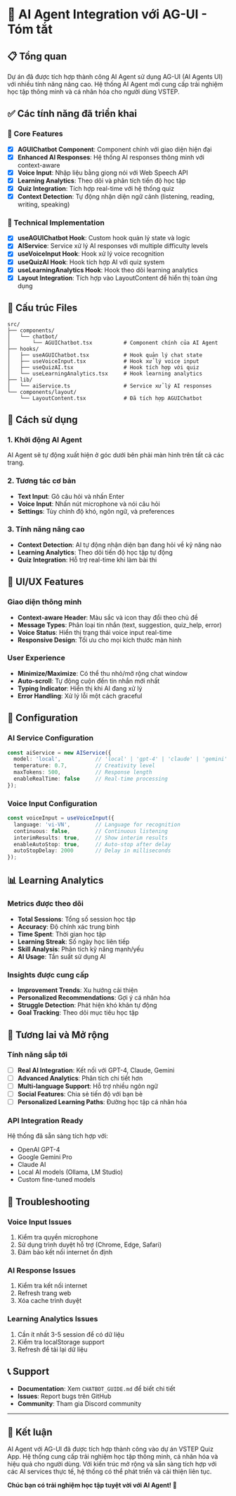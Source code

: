 # 🤖 AI Agent Integration với AG-UI - Tóm tắt

## 📋 Tổng quan

Dự án đã được tích hợp thành công AI Agent sử dụng AG-UI (AI Agents UI) với nhiều tính năng nâng cao. Hệ thống AI Agent mới cung cấp trải nghiệm học tập thông minh và cá nhân hóa cho người dùng VSTEP.

## ✅ Các tính năng đã triển khai

### 🎯 Core Features
- [x] **AGUIChatbot Component**: Component chính với giao diện hiện đại
- [x] **Enhanced AI Responses**: Hệ thống AI responses thông minh với context-aware
- [x] **Voice Input**: Nhập liệu bằng giọng nói với Web Speech API
- [x] **Learning Analytics**: Theo dõi và phân tích tiến độ học tập
- [x] **Quiz Integration**: Tích hợp real-time với hệ thống quiz
- [x] **Context Detection**: Tự động nhận diện ngữ cảnh (listening, reading, writing, speaking)

### 🔧 Technical Implementation
- [x] **useAGUIChatbot Hook**: Custom hook quản lý state và logic
- [x] **AIService**: Service xử lý AI responses với multiple difficulty levels
- [x] **useVoiceInput Hook**: Hook xử lý voice recognition
- [x] **useQuizAI Hook**: Hook tích hợp AI với quiz system
- [x] **useLearningAnalytics Hook**: Hook theo dõi learning analytics
- [x] **Layout Integration**: Tích hợp vào LayoutContent để hiển thị toàn ứng dụng

## 📁 Cấu trúc Files

```
src/
├── components/
│   └── chatbot/
│       └── AGUIChatbot.tsx          # Component chính của AI Agent
├── hooks/
│   ├── useAGUIChatbot.tsx           # Hook quản lý chat state
│   ├── useVoiceInput.tsx            # Hook xử lý voice input
│   ├── useQuizAI.tsx                # Hook tích hợp với quiz
│   └── useLearningAnalytics.tsx     # Hook learning analytics
├── lib/
│   └── aiService.ts                 # Service xử lý AI responses
└── components/layout/
    └── LayoutContent.tsx            # Đã tích hợp AGUIChatbot
```

## 🚀 Cách sử dụng

### 1. Khởi động AI Agent
AI Agent sẽ tự động xuất hiện ở góc dưới bên phải màn hình trên tất cả các trang.

### 2. Tương tác cơ bản
- **Text Input**: Gõ câu hỏi và nhấn Enter
- **Voice Input**: Nhấn nút microphone và nói câu hỏi
- **Settings**: Tùy chỉnh độ khó, ngôn ngữ, và preferences

### 3. Tính năng nâng cao
- **Context Detection**: AI tự động nhận diện bạn đang hỏi về kỹ năng nào
- **Learning Analytics**: Theo dõi tiến độ học tập tự động
- **Quiz Integration**: Hỗ trợ real-time khi làm bài thi

## 🎨 UI/UX Features

### Giao diện thông minh
- **Context-aware Header**: Màu sắc và icon thay đổi theo chủ đề
- **Message Types**: Phân loại tin nhắn (text, suggestion, quiz_help, error)
- **Voice Status**: Hiển thị trạng thái voice input real-time
- **Responsive Design**: Tối ưu cho mọi kích thước màn hình

### User Experience
- **Minimize/Maximize**: Có thể thu nhỏ/mở rộng chat window
- **Auto-scroll**: Tự động cuộn đến tin nhắn mới nhất
- **Typing Indicator**: Hiển thị khi AI đang xử lý
- **Error Handling**: Xử lý lỗi một cách graceful

## 🔧 Configuration

### AI Service Configuration
```typescript
const aiService = new AIService({
  model: 'local',           // 'local' | 'gpt-4' | 'claude' | 'gemini'
  temperature: 0.7,         // Creativity level
  maxTokens: 500,           // Response length
  enableRealTime: false     // Real-time processing
});
```

### Voice Input Configuration
```typescript
const voiceInput = useVoiceInput({
  language: 'vi-VN',        // Language for recognition
  continuous: false,        // Continuous listening
  interimResults: true,     // Show interim results
  enableAutoStop: true,     // Auto-stop after delay
  autoStopDelay: 2000       // Delay in milliseconds
});
```

## 📊 Learning Analytics

### Metrics được theo dõi
- **Total Sessions**: Tổng số session học tập
- **Accuracy**: Độ chính xác trung bình
- **Time Spent**: Thời gian học tập
- **Learning Streak**: Số ngày học liên tiếp
- **Skill Analysis**: Phân tích kỹ năng mạnh/yếu
- **AI Usage**: Tần suất sử dụng AI

### Insights được cung cấp
- **Improvement Trends**: Xu hướng cải thiện
- **Personalized Recommendations**: Gợi ý cá nhân hóa
- **Struggle Detection**: Phát hiện khó khăn tự động
- **Goal Tracking**: Theo dõi mục tiêu học tập

## 🔮 Tương lai và Mở rộng

### Tính năng sắp tới
- [ ] **Real AI Integration**: Kết nối với GPT-4, Claude, Gemini
- [ ] **Advanced Analytics**: Phân tích chi tiết hơn
- [ ] **Multi-language Support**: Hỗ trợ nhiều ngôn ngữ
- [ ] **Social Features**: Chia sẻ tiến độ với bạn bè
- [ ] **Personalized Learning Paths**: Đường học tập cá nhân hóa

### API Integration Ready
Hệ thống đã sẵn sàng tích hợp với:
- OpenAI GPT-4
- Google Gemini Pro
- Claude AI
- Local AI models (Ollama, LM Studio)
- Custom fine-tuned models

## 🐛 Troubleshooting

### Voice Input Issues
1. Kiểm tra quyền microphone
2. Sử dụng trình duyệt hỗ trợ (Chrome, Edge, Safari)
3. Đảm bảo kết nối internet ổn định

### AI Response Issues
1. Kiểm tra kết nối internet
2. Refresh trang web
3. Xóa cache trình duyệt

### Learning Analytics Issues
1. Cần ít nhất 3-5 session để có dữ liệu
2. Kiểm tra localStorage support
3. Refresh để tải lại dữ liệu

## 📞 Support

- **Documentation**: Xem `CHATBOT_GUIDE.md` để biết chi tiết
- **Issues**: Report bugs trên GitHub
- **Community**: Tham gia Discord community

---

## 🎉 Kết luận

AI Agent với AG-UI đã được tích hợp thành công vào dự án VSTEP Quiz App. Hệ thống cung cấp trải nghiệm học tập thông minh, cá nhân hóa và hiệu quả cho người dùng. Với kiến trúc mở rộng và sẵn sàng tích hợp với các AI services thực tế, hệ thống có thể phát triển và cải thiện liên tục.

**Chúc bạn có trải nghiệm học tập tuyệt vời với AI Agent! 🚀**


